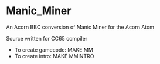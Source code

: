# Manic_Miner
An Acorn BBC conversion of Manic Miner for the Acorn Atom

Source written for CC65 compiler

* To create gamecode: MAKE MM
* To create intro: MAKE MMINTRO
